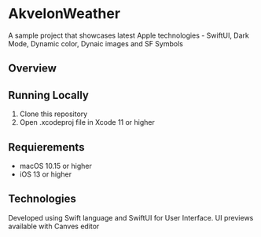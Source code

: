 # AkvelonWeather

A sample project that showcases latest Apple technologies - SwiftUI, Dark Mode, Dynamic color, Dynaic images and SF Symbols

## Overview


## Running Locally

1. Clone this repository
2. Open .xcodeproj file in Xcode 11 or higher

## Requierements
- macOS 10.15 or higher
-  iOS 13 or higher

## Technologies

Developed using Swift language and SwiftUI for User Interface. UI previews available with Canves editor
